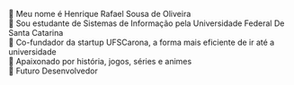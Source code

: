 🔹 Meu nome é Henrique Rafael Sousa de Oliveira                                                                  
🔹 Sou estudante de Sistemas de Informação pela Universidade Federal De Santa Catarina                  
🔹 Co-fundador da startup UFSCarona, a forma mais eficiente de ir até a universidade                
🔹 Apaixonado por história, jogos, séries e animes                  
🔹 Futuro Desenvolvedor        
